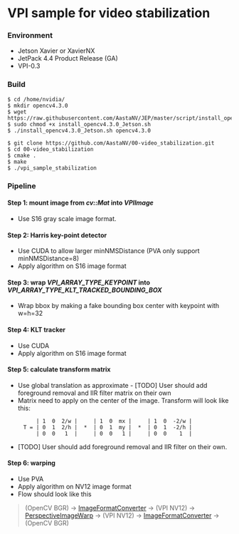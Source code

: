 # VPI sample for video stabilization

### Environment
* Jetson Xavier or XavierNX
* JetPack 4.4 Product Release (GA)
* VPI-0.3

### Build
```
$ cd /home/nvidia/
$ mkdir opencv4.3.0
$ wget https://raw.githubusercontent.com/AastaNV/JEP/master/script/install_opencv4.3.0_Jetson.sh
$ sudo chmod +x install_opencv4.3.0_Jetson.sh
$ ./install_opencv4.3.0_Jetson.sh opencv4.3.0
```

```
$ git clone https://github.com/AastaNV/00-video_stabilization.git
$ cd 00-video_stabilization
$ cmake .
$ make
$ ./vpi_sample_stabilization
```

### Pipeline
#### Step 1:  mount image from *cv::Mat* into *VPIImage*
- Use S16 gray scale image format.

#### Step 2: Harris key-point detector
- Use CUDA to allow larger minNMSDistance (PVA only support minNMSDistance=8)
- Apply algorithm on S16 image format

#### Step 3: wrap *VPI_ARRAY_TYPE_KEYPOINT* into *VPI_ARRAY_TYPE_KLT_TRACKED_BOUNDING_BOX*
- Wrap bbox by making a fake bounding box center with keypoint with w=h=32

#### Step 4: KLT tracker
- Use CUDA
- Apply algorithm on S16 image format

#### Step 5: calculate transform matrix
- Use global translation as approximate
        - [TODO] User should add foreground removal and IIR filter matrix on their own
- Matrix need to apply on the center of the image. Transform will look like this:
```
         | 1  0  2/w |     | 1  0  mx |     | 1  0  -2/w |
     T = | 0  1  2/h |  *  | 0  1  my |  *  | 0  1  -2/h |
         | 0  0   1  |     | 0  0   1 |     | 0  0    1  |
```
- [TODO] User should add foreground removal and IIR filter on their own.

#### Step 6: warping
- Use PVA
 - Apply algorithm on NV12 image format
- Flow should look like this
> (OpenCV BGR) 
-> [ImageFormatConverter](http://) -> (VPI NV12) 
-> [PerspectiveImageWarp](http://)  -> (VPI NV12) 
-> [ImageFormatConverter](http://) -> (OpenCV BGR)
